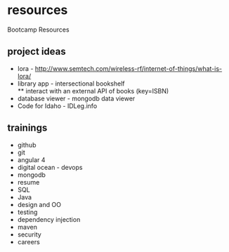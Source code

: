 # resources
Bootcamp Resources


## project ideas
* lora - http://www.semtech.com/wireless-rf/internet-of-things/what-is-lora/ 
* library app - intersectional bookshelf   
** interact with an external API of books (key=ISBN)
* database viewer - mongodb data viewer
* Code for Idaho - IDLeg.info

## trainings 
* github
* git
* angular 4
* digital ocean - devops
* mongodb
* resume
* SQL
* Java
* design and OO
* testing
* dependency injection 
* maven
* security 
* careers  
